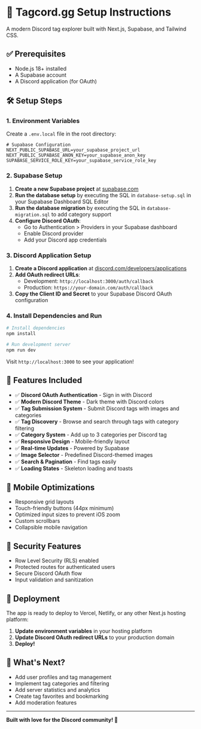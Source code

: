 # 🚀 Tagcord.gg Setup Instructions

A modern Discord tag explorer built with Next.js, Supabase, and Tailwind CSS.

## ✅ Prerequisites

- Node.js 18+ installed
- A Supabase account
- A Discord application (for OAuth)

## 🛠️ Setup Steps

### 1. Environment Variables

Create a `.env.local` file in the root directory:

```env
# Supabase Configuration
NEXT_PUBLIC_SUPABASE_URL=your_supabase_project_url
NEXT_PUBLIC_SUPABASE_ANON_KEY=your_supabase_anon_key
SUPABASE_SERVICE_ROLE_KEY=your_supabase_service_role_key
```

### 2. Supabase Setup

1. **Create a new Supabase project** at [supabase.com](https://supabase.com)
2. **Run the database setup** by executing the SQL in `database-setup.sql` in your Supabase Dashboard SQL Editor
3. **Run the database migration** by executing the SQL in `database-migration.sql` to add category support
4. **Configure Discord OAuth**:
   - Go to Authentication > Providers in your Supabase dashboard
   - Enable Discord provider
   - Add your Discord app credentials

### 3. Discord Application Setup

1. **Create a Discord application** at [discord.com/developers/applications](https://discord.com/developers/applications)
2. **Add OAuth redirect URLs**:
   - Development: `http://localhost:3000/auth/callback`
   - Production: `https://your-domain.com/auth/callback`
3. **Copy the Client ID and Secret** to your Supabase Discord OAuth configuration

### 4. Install Dependencies and Run

```bash
# Install dependencies
npm install

# Run development server
npm run dev
```

Visit `http://localhost:3000` to see your application!

## 🎨 Features Included

- ✅ **Discord OAuth Authentication** - Sign in with Discord
- ✅ **Modern Discord Theme** - Dark theme with Discord colors
- ✅ **Tag Submission System** - Submit Discord tags with images and categories
- ✅ **Tag Discovery** - Browse and search through tags with category filtering
- ✅ **Category System** - Add up to 3 categories per Discord tag
- ✅ **Responsive Design** - Mobile-friendly layout
- ✅ **Real-time Updates** - Powered by Supabase
- ✅ **Image Selector** - Predefined Discord-themed images
- ✅ **Search & Pagination** - Find tags easily
- ✅ **Loading States** - Skeleton loading and toasts

## 📱 Mobile Optimizations

- Responsive grid layouts
- Touch-friendly buttons (44px minimum)
- Optimized input sizes to prevent iOS zoom
- Custom scrollbars
- Collapsible mobile navigation

## 🔐 Security Features

- Row Level Security (RLS) enabled
- Protected routes for authenticated users
- Secure Discord OAuth flow
- Input validation and sanitization

## 🚀 Deployment

The app is ready to deploy to Vercel, Netlify, or any other Next.js hosting platform:

1. **Update environment variables** in your hosting platform
2. **Update Discord OAuth redirect URLs** to your production domain
3. **Deploy!**

## 🎯 What's Next?

- Add user profiles and tag management
- Implement tag categories and filtering
- Add server statistics and analytics
- Create tag favorites and bookmarking
- Add moderation features

---

**Built with love for the Discord community! 💙** 